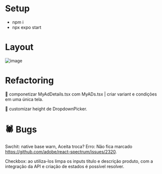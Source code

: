 # Setup
- npm i
- npx expo start

# Layout
![image](https://user-images.githubusercontent.com/28874783/230247033-776adbda-6a0b-4cb4-b5ee-7abd16bfd7c8.png)

# Refactoring
🔳 componetizar MyAdDetails.tsx com MyADs.tsx | criar variant e condições em uma única tela.

🔳 customizar height de DropdownPicker.

# 🕷 Bugs
Swchit: native base warn, Aceita troca? Erro: Não fica marcado https://github.com/adobe/react-spectrum/issues/2320.

Checkbox: ao utiliza-los limpa os inputs titulo e descrição produto, com a integração da API e criação de estados é possível resolver.